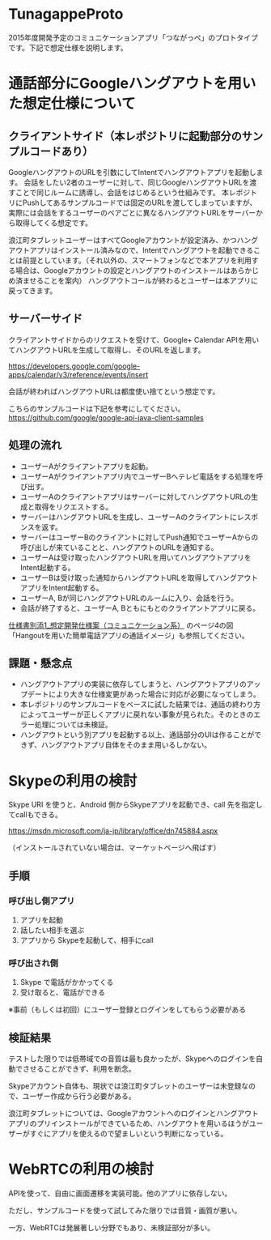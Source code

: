 # TunagappeProto
2015年度開発予定のコミュニケーションアプリ「つながっぺ」のプロトタイプです。下記で想定仕様を説明します。

# 通話部分にGoogleハングアウトを用いた想定仕様について

## クライアントサイド（本レポジトリに起動部分のサンプルコードあり）

GoogleハングアウトのURLを引数にしてIntentでハングアウトアプリを起動します。
会話をしたい2者のユーザーに対して、同じGoogleハングアウトURLを渡すことで同じルームに誘導し、会話をはじめるという仕組みです。
本レポジトリにPushしてあるサンプルコードでは固定のURLを渡してしまっていますが、実際には会話をするユーザーのペアごとに異なるハングアウトURLをサーバーから取得してくる想定です。

浪江町タブレットユーザーはすべてGoogleアカウントが設定済み、かつハングアウトアプリはインストール済みなので、Intentでハングアウトを起動できることは前提としています。（それ以外の、スマートフォンなどで本アプリを利用する場合は、Googleアカウントの設定とハングアウトのインストールはあらかじめ済ませることを案内）
ハングアウトコールが終わるとユーザーは本アプリに戻ってきます。

## サーバーサイド

クライアントサイドからのリクエストを受けて、Google+ Calendar APIを用いてハングアウトURLを生成して取得し、そのURLを返します。

https://developers.google.com/google-apps/calendar/v3/reference/events/insert

会話が終わればハングアウトURLは都度使い捨てという想定です。

こちらのサンプルコードは下記を参考にしてください。  
https://github.com/google/google-api-java-client-samples

## 処理の流れ

* ユーザーAがクライアントアプリを起動。
* ユーザーAがクライアントアプリ内でユーザーBへテレビ電話をする処理を呼び出す。
* ユーザーAのクライアントアプリはサーバーに対してハングアウトURLの生成と取得をリクエストする。
* サーバーはハングアウトURLを生成し、ユーザーAのクライアントにレスポンスを返す。
* サーバーはユーザーBのクライアントに対してPush通知でユーザーAからの呼び出しが来ていることと、ハングアウトのURLを通知する。
* ユーザーAは受け取ったハングアウトURLを用いてハングアウトアプリをIntent起動する。
* ユーザーBは受け取った通知からハングアウトURLを取得してハングアウトアプリをIntent起動する。
* ユーザーA, Bが同じハングアウトURLのルームに入り、会話を行う。
* 会話が終了すると、ユーザーA, Bともにもとのクライアントアプリに戻る。

[仕様書別添1_想定開発仕様案（コミュニケーション系）](http://www.town.namie.fukushima.jp/soshiki/1/10766.html) のページ4の図「Hangoutを用いた簡単電話アプリの通話イメージ」も参照してください。

## 課題・懸念点

* ハングアウトアプリの実装に依存してしまうと、ハングアウトアプリのアップデートにより大きな仕様変更があった場合に対応が必要になってしまう。
* 本レポジトリのサンプルコードをベースに試した結果では、通話の終わり方によってユーザーが正しくアプリに戻れない事象が見られた。そのときのエラー処理については未検証。
* ハングアウトという別アプリを起動する以上、通話部分のUIは作ることができず、ハングアウトアプリ自体をそのまま用いるしかない。

# Skypeの利用の検討

Skype URI を使うと、Android 側からSkypeアプリを起動でき、call 先を指定してcallもできる。

https://msdn.microsoft.com/ja-jp/library/office/dn745884.aspx

（インストールされていない場合は、マーケットページへ飛ばす）

## 手順

### 呼び出し側アプリ
1. アプリを起動
2. 話したい相手を選ぶ
3. アプリから Skypeを起動して、相手にcall

### 呼び出され側
1. Skype で電話がかかってくる
2. 受け取ると、電話ができる

※事前（もしくは初回）にユーザー登録とログインをしてもらう必要がある

## 検証結果

テストした限りでは低帯域での音質は最も良かったが、Skypeへのログインを自動でさせることができず、利用を断念。

Skypeアカウント自体も、現状では浪江町タブレットのユーザーは未登録なので、ユーザー作成から行う必要がある。

浪江町タブレットについては、Googleアカウントへのログインとハングアウトアプリのプリインストールができているため、ハングアウトを用いるほうがユーザーがすぐにアプリを使えるので望ましいという判断になっている。


# WebRTCの利用の検討

APIを使って、自由に画面遷移を実装可能。他のアプリに依存しない。

ただし、サンプルコードを使って試してみた限りでは音質・画質が悪い。

一方、WebRTCは発展著しい分野でもあり、未検証部分が多い。

